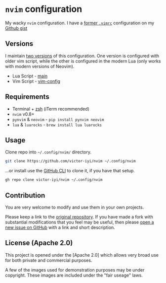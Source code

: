 # `nvim` configuration

My wacky `nvim` configuration. I have a [former `.vimrc`] configuration on my
[Github gist]

## Versions

I maintain [two versions] of this configuration. One version is configured with
older vim script, while the other is configured in the modern Lua (only works
with modern versions of Neovim).

- Lua Script - [main]
- Vim Script - [vim-config]

## Requirements

- Terminal + [zsh] (iTerm recommended)
- `nvim` v0.8+
- `pynvim` & `neovim` - `pip install pynvim neovim`
- `lua` & `luarocks` - `brew install lua luarocks`

## Usage

Clone repo into `~/.config/nvim/` directory.

```sh
git clone https://github.com/victor-iyi/nvim ~/.config/nvim
```

...or install use the [GitHub CLI][gh] to clone it, if you have that setup.

```sh
gh repo clone victor-iyi/nvim ~/.config/nvim
```

## Contribution

You are very welcome to modify and use them in your own projects.

Please keep a link to the [original repository]. If you have made a fork with
substantial modifications that you feel may be useful, then please
[open a new issue on GitHub][issues] with a link and short description.

## License (Apache 2.0)

This project is opened under the [Apache 2.0] which allows very broad use for
both private and commercial purposes.

A few of the images used for demonstration purposes may be under copyright.
These images are included under the "fair useage" laws.

[two versions]: https://github.com/victor-iyi/nvim/branches
[main]: https://github.com/victor-iyi/nvim
[vim-config]: https://github.com/victor-iyi/nvim/tree/vim-config
[gh]: https://docs.github.com/en/github-cli
[former `.vimrc`]: https://gist.github.com/victor-iyi/f30b8f8a46a6e3711e4ade16a8179a01
[Github gist]: https://gist.github.com/victor-iyi/
[zsh]: https://github.com/ohmyzsh/ohmyzsh
[original repository]: https://github.com/victor-iyi/nvim
[issues]: https://github.com/victor-iyi/nvim/issues

